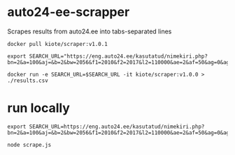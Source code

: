 # auto24-ee-scrapper

Scrapes results from auto24.ee into tabs-separated lines

```
docker pull kiote/scraper:v1.0.1

export SEARCH_URL="https://eng.auto24.ee/kasutatud/nimekiri.php?bn=2&a=100&aj=&b=2&bw=2056&f1=2010&f2=2017&l2=110000&ae=2&af=50&ag=0&ag=1&otsi=search"

docker run -e SEARCH_URL=$SEARCH_URL -it kiote/scraper:v1.0.0 > ./results.csv
```

# run locally

```
export SEARCH_URL=https://eng.auto24.ee/kasutatud/nimekiri.php?bn=2&a=100&aj=&b=2&bw=2056&f1=2010&f2=2017&l2=110000&ae=2&af=50&ag=0&ag=1&otsi=search

node scrape.js
```
